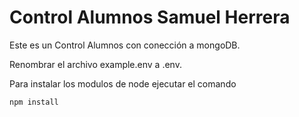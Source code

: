 # Control Alumnos Samuel Herrera

Este es un Control Alumnos con conección a mongoDB.

Renombrar el archivo example.env a .env.

Para instalar los modulos de node ejecutar el comando
```
npm install
```
